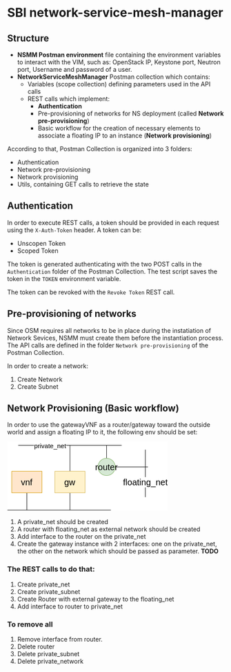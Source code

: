 # SBI network-service-mesh-manager

## Structure
- __NSMM Postman environment__ file containing the environment variables to interact with the VIM, such as: OpenStack IP, Keystone port, Neutron port, Username and password of a user.
- __NetworkServiceMeshManager__ Postman collection which contains:
    - Variables (scope collection) defining parameters used in the API calls
    - REST calls which implement:
        - __Authentication__
        - Pre-provisioning of networks for NS deployment (called __Network pre-provisioning__)
        - Basic workflow for the creation of necessary elements to associate a floating IP to an instance (__Network provisioning__)

According to that, Postman Collection is organized into 3 folders:
- Authentication
- Network pre-provisioning
- Network provisioning
- Utils, containing GET calls to retrieve the state

## Authentication
In order to execute REST calls, a token should be provided in each request using the `X-Auth-Token` header. A token can be:
- Unscopen Token
- Scoped Token

The token is generated authenticating with the two POST calls in the `Authentication` folder of the Postman Collection. The test script saves the token in the `TOKEN` environment variable.

The token can be revoked with the `Revoke Token` REST call.

## Pre-provisioning of networks
Since OSM requires all networks to be in place during the instatiation of Network Sevices, NSMM must create them before the instantiation process.
The API calls are defined in the folder `Network pre-provisioning` of the Postman Collection.

In order to create a network:
1. Create Network
2. Create Subnet

## Network Provisioning (Basic workflow)
In order to use the gatewayVNF as a router/gateway toward the outside world and assign a floating IP to it, the following env should be set:

![](docs/schema.png)

1. A private_net should be created
2. A router with floating_net as external network should be created
3. Add interface to the router on the private_net
4. Create the gateway instance with 2 interfaces: one on the private_net, the other on the network which should be passed as parameter. __TODO__


### The REST calls to do that:
1. Create private_net
2. Create private_subnet
3. Create Router with external gateway to the floating_net
4. Add interface to router to private_net

### To remove all 
1. Remove interface from router. 
2. Delete router
3. Delete private_subnet 
4. Delete private_network